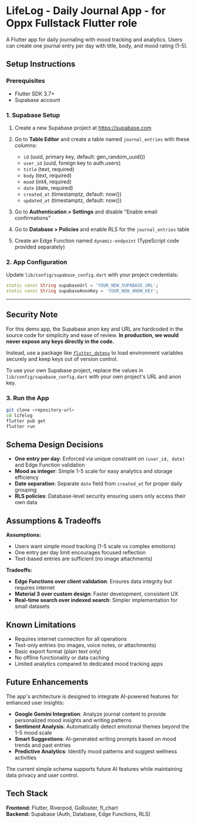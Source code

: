 # LifeLog - Daily Journal App - for Oppx Fullstack Flutter role

A Flutter app for daily journaling with mood tracking and analytics. Users can create one journal entry per day with title, body, and mood rating (1-5).

## Setup Instructions

### Prerequisites
- Flutter SDK 3.7+
- Supabase account

### 1. Supabase Setup
1. Create a new Supabase project at https://supabase.com
2. Go to **Table Editor** and create a table named `journal_entries` with these columns:
   - `id` (uuid, primary key, default: gen_random_uuid())
   - `user_id` (uuid, foreign key to auth.users)
   - `title` (text, required)
   - `body` (text, required) 
   - `mood` (int4, required)
   - `date` (date, required)
   - `created_at` (timestamptz, default: now())
   - `updated_at` (timestamptz, default: now())

3. Go to **Authentication > Settings** and disable "Enable email confirmations"
4. Go to **Database > Policies** and enable RLS for the `journal_entries` table
5. Create an Edge Function named `dynamic-endpoint` (TypeScript code provided separately)

### 2. App Configuration
Update `lib/config/supabase_config.dart` with your project credentials:

```dart
static const String supabaseUrl = 'YOUR_NEW_SUPABASE_URL';
static const String supabaseAnonKey = 'YOUR_NEW_ANON_KEY';
```

---

## Security Note

For this demo app, the Supabase anon key and URL are hardcoded in the source code for simplicity and ease of review. **In production, we would never expose any keys directly in the code.**

Instead, use a package like [`flutter_dotenv`](https://pub.dev/packages/flutter_dotenv) to load environment variables securely and keep keys out of version control.

To use your own Supabase project, replace the values in `lib/config/supabase_config.dart` with your own project's URL and anon key.

### 3. Run the App
```bash
git clone <repository-url>
cd lifelog
flutter pub get
flutter run
```

## Schema Design Decisions

- **One entry per day**: Enforced via unique constraint on `(user_id, date)` and Edge Function validation
- **Mood as integer**: Simple 1-5 scale for easy analytics and storage efficiency
- **Date separation**: Separate `date` field from `created_at` for proper daily grouping
- **RLS policies**: Database-level security ensuring users only access their own data

## Assumptions & Tradeoffs

**Assumptions:**
- Users want simple mood tracking (1-5 scale vs complex emotions)
- One entry per day limit encourages focused reflection
- Text-based entries are sufficient (no image attachments)

**Tradeoffs:**
- **Edge Functions over client validation**: Ensures data integrity but requires internet
- **Material 3 over custom design**: Faster development, consistent UX
- **Real-time search over indexed search**: Simpler implementation for small datasets

## Known Limitations

- Requires internet connection for all operations
- Text-only entries (no images, voice notes, or attachments)
- Basic export format (plain text only)
- No offline functionality or data caching
- Limited analytics compared to dedicated mood tracking apps

## Future  Enhancements

The app's architecture is designed to integrate AI-powered features for enhanced user insights:

- **Google Gemini Integration**: Analyze journal content to provide personalized mood insights and writing patterns
- **Sentiment Analysis**: Automatically detect emotional themes beyond the 1-5 mood scale
- **Smart Suggestions**: AI-generated writing prompts based on mood trends and past entries
- **Predictive Analytics**: Identify mood patterns and suggest wellness activities


The current simple schema supports future AI features while maintaining data privacy and user control.

## Tech Stack

**Frontend:** Flutter, Riverpod, GoRouter, fl_chart  
**Backend:** Supabase (Auth, Database, Edge Functions, RLS)
